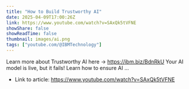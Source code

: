 ```yaml
---
title: "How to Build Trustworthy AI"
date: 2025-04-09T17:00:26Z
link: https://www.youtube.com/watch?v=SAxQk5tVFNE
showShare: false
showReadTime: false
thumbnail: images/ai.png
tags: ["youtube.com/@IBMTechnology"]
---
```

Learn more about Trustworthy AI here → https://ibm.biz/BdnRkU Your AI model is live, but it fails! Learn how to ensure AI ...

- Link to article: https://www.youtube.com/watch?v=SAxQk5tVFNE